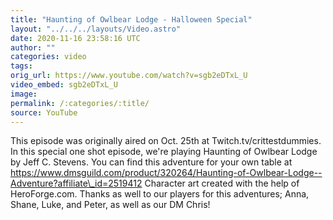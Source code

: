 ```yaml
---
title: "Haunting of Owlbear Lodge - Halloween Special"
layout: "../../../layouts/Video.astro"
date: 2020-11-16 23:58:16 UTC
author: ""
categories: video
tags: 
orig_url: https://www.youtube.com/watch?v=sgb2eDTxL_U
video_embed: sgb2eDTxL_U
image:
permalink: /:categories/:title/
source: YouTube
---
```

This episode was originally aired on Oct. 25th at Twitch.tv/crittestdummies. In this special one shot episode, we're playing Haunting of Owlbear Lodge by Jeff C. Stevens. You can find this adventure for your own table at https://www.dmsguild.com/product/320264/Haunting-of-Owlbear-Lodge--Adventure?affiliate\_id=2519412 Character art created with the help of HeroForge.com. Thanks as well to our players for this adventures; Anna, Shane, Luke, and Peter, as well as our DM Chris!